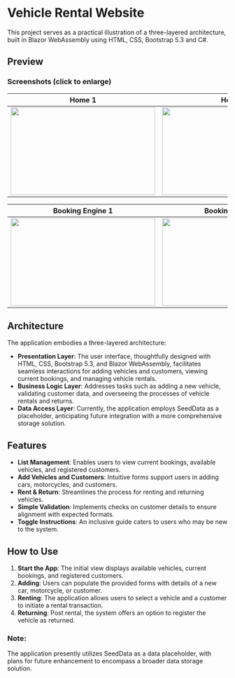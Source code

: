 # Vehicle Rental Website

This project serves as a practical illustration of a three-layered architecture, built in Blazor WebAssembly using HTML, CSS, Bootstrap 5.3 and C#. 

## Preview
### Screenshots (click to enlarge)
| **Home 1** | **Home 2** | **Fleet** |
|:-------------------------:|:-------------------------:|:-------------------------:|
| <a target="_blank" rel="noreferrer"> <img src="https://github.com/G-C-Code/car-rental/blob/main/CarRental/wwwroot/images/Screenshots/Screenshot0.png" width="330" height="200"/> | <a target="_blank" rel="noreferrer"> <img src="https://github.com/G-C-Code/car-rental/blob/main/CarRental/wwwroot/images/Screenshots/Screenshot1.png" width="330" height="200"/>  | <a target="_blank" rel="noreferrer"> <img src="https://github.com/G-C-Code/car-rental/blob/main/CarRental/wwwroot/images/Screenshots/Screenshot2.png" width="330" height="200"/> |

| **Booking Engine 1** | **Booking Engine 2** | **Contact** |
|:-------------------------:|:-------------------------:|:-------------------------:|
| <a target="_blank" rel="noreferrer"> <img src="https://github.com/G-C-Code/car-rental/blob/main/CarRental/wwwroot/images/Screenshots/Screenshot3.png" width="330" height="200"/> | <a target="_blank" rel="noreferrer"> <img src="https://github.com/G-C-Code/car-rental/blob/main/CarRental/wwwroot/images/Screenshots/Screenshot4.png" width="330" height="200"/>  | <a target="_blank" rel="noreferrer"> <img src="https://github.com/G-C-Code/car-rental/blob/main/CarRental/wwwroot/images/Screenshots/Screenshot5.png" width="330" height="200"/>  |

## Architecture
The application embodies a three-layered architecture:

- **Presentation Layer**: The user interface, thoughtfully designed with HTML, CSS, Bootstrap 5.3, and Blazor WebAssembly, facilitates seamless interactions for adding vehicles and customers, viewing current bookings, and managing vehicle rentals.
- **Business Logic Layer**: Addresses tasks such as adding a new vehicle, validating customer data, and overseeing the processes of vehicle rentals and returns.
- **Data Access Layer**: Currently, the application employs SeedData as a placeholder, anticipating future integration with a more comprehensive storage solution.

## Features
- **List Management**: Enables users to view current bookings, available vehicles, and registered customers.
- **Add Vehicles and Customers**: Intuitive forms support users in adding cars, motorcycles, and customers.
- **Rent & Return**: Streamlines the process for renting and returning vehicles.
- **Simple Validation**: Implements checks on customer details to ensure alignment with expected formats.
- **Toggle Instructions**: An inclusive guide caters to users who may be new to the system.

## How to Use
1. **Start the App**: The initial view displays available vehicles, current bookings, and registered customers.
2. **Adding**: Users can populate the provided forms with details of a new car, motorcycle, or customer.
3. **Renting**: The application allows users to select a vehicle and a customer to initiate a rental transaction.
4. **Returning**: Post rental, the system offers an option to register the vehicle as returned.

### Note:
The application presently utilizes SeedData as a data placeholder, with plans for future enhancement to encompass a broader data storage solution.
